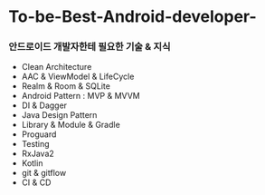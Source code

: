 # To-be-Best-Android-developer-

### 안드로이드 개발자한테 필요한 기술 & 지식   

- Clean Architecture
- AAC & ViewModel & LifeCycle
- Realm & Room & SQLite
- Android Pattern : MVP & MVVM
- DI & Dagger​
- Java Design Pattern 
- Library & Module & Gradle
- Proguard
- Testing
- RxJava2
- Kotlin
- git & gitflow
- CI & CD
